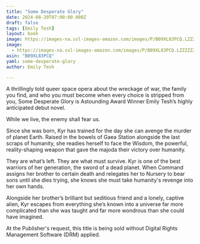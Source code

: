 ```yaml
---
title: "Some Desperate Glory"
date: 2024-08-20T07:00:00.000Z
draft: false
tags: [Emily Tesh]
layout: book
image: https://images-na.ssl-images-amazon.com/images/P/B09XL83PCQ.LZZZZZZZ.jpg
image: 
  - https://images-na.ssl-images-amazon.com/images/P/B09XL83PCQ.LZZZZZZZ.jpg
asin: "B09XL83PCQ"
yaml: some-desperate-glory
author: Emily Tesh

---
```


A thrillingly told queer space opera about the wreckage of war, the family you find, and who you must become when every choice is stripped from you, Some Desperate Glory is Astounding Award Winner Emily Tesh’s highly anticipated debut novel.   
  
While we live, the enemy shall fear us.   
  
Since she was born, Kyr has trained for the day she can avenge the murder of planet Earth. Raised in the bowels of Gaea Station alongside the last scraps of humanity, she readies herself to face the Wisdom, the powerful, reality\-shaping weapon that gave the majoda their victory over humanity.  
  
They are what’s left. They are what must survive. Kyr is one of the best warriors of her generation, the sword of a dead planet. When Command assigns her brother to certain death and relegates her to Nursery to bear sons until she dies trying, she knows she must take humanity's revenge into her own hands.  
  
Alongside her brother’s brilliant but seditious friend and a lonely, captive alien, Kyr escapes from everything she’s known into a universe far more complicated than she was taught and far more wondrous than she could have imagined.  
  
At the Publisher's request, this title is being sold without Digital Rights Management Software (DRM) applied.